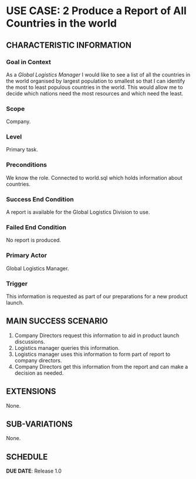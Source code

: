 # USE CASE: 2 Produce a Report of All Countries in the world

## CHARACTERISTIC INFORMATION

### Goal in Context

As a *Global Logistics Manager* I would like to see a list of all the countries in the world organised by largest population to smallest so that I can identify the most to least populous countries in the world. This would allow me to decide which nations need the most resources and which need the least.

### Scope

Company.

### Level

Primary task.

### Preconditions

We know the role.  Connected to world.sql which holds information about countries.

### Success End Condition

A report is available for the Global Logistics Division to use.

### Failed End Condition

No report is produced.

### Primary Actor

Global Logistics Manager. 

### Trigger

This information is requested as part of our preparations for a new product launch.

## MAIN SUCCESS SCENARIO

1. Company Directors request this information to aid in product launch discussions.
2. Logistics manager queries this information.
3. Logistics manager uses this information to form part of report to company directors.
4. Company Directors get this information from the report and can make a decision as needed.

## EXTENSIONS
None.

## SUB-VARIATIONS

None.

## SCHEDULE

**DUE DATE**: Release 1.0
